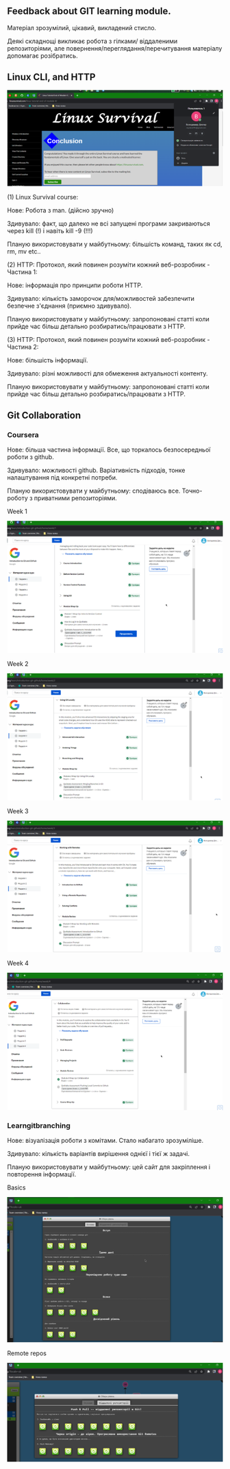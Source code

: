 ## Feedback about GIT learning module.
Матеріал зрозумілий, цікавий, викладений стисло.

Деякі складнощі викликає робота з гілками/ віддаленими репозиторіями, але повернення/переглядання/перечитування матеріалу допомагає розібратись.

## Linux CLI, and HTTP
![Linux Survival course](./task_linux_cli/2022-08-21%2017_08_09-Linux%20Tutorial%20End%20of%20Module%204%20_%20Linux%20Survival.png)

(1) Linux Survival course: 

Нове: Робота з man. (дійсно зручно)

Здивувало: факт, що далеко не всі запущені програми закриваються через kill (!) і навіть kill -9 (!!!)

Планую використовувати у майбутньому: більшість команд, таких як cd, rm, mv etc..

(2) HTTP: Протокол, який повинен розуміти кожний веб-розробник - Частина 1:

Нове: інформація про принципи роботи HTTP.

Здивувало: кількість заморочок для/можливостей забезпечити безпечне з'єднання (приємно здивувало).

Планую використовувати у майбутньому: запропоновані статті коли прийде час більш детально розбиратись/працювати з HTTP.

(3) HTTP: Протокол, який повинен розуміти кожний веб-розробник - Частина 2:

Нове: більшість інформації.

Здивувало: різні можливості для обмеження актуальності контенту.

Планую використовувати у майбутньому: запропоновані статті коли прийде час більш детально розбиратись/працювати з HTTP.

## Git Collaboration
### Coursera

Нове: більша частина інформації. Все, що торкалось безпосередньої роботи з github.

Здивувало: можливості github. Варіативність підходів, тонке налаштування під конкретні потреби. 

Планую використовувати у майбутньому: сподіваюсь все. Точно- роботу з приватними репозиторіями.


Week 1

![Week 1](./task_git_collaboration/Introduction_to_Git_and_GitHub_Introduction_to_Version_Control%20_%20Coursera.png)

Week 2

![Week 2](./task_git_collaboration/Introduction_to_Git_and_GitHub_Using_GIT_Localy_%20Coursera.png)

Week 3

![Week 3](./task_git_collaboration/Introduction_to_Git_and_GitHub_Working_With_Remotes.png)


Week 4

![Week 4](./task_git_collaboration/Introduction_to_Git_and_GitHub_Collaboration.png)


### Learngitbranching


Нове: візуалізація роботи з комітами. Стало набагато зрозуміліше.

Здивувало: кількість варіантів вирішення однієї і тієї ж задачі. 

Планую використовувати у майбутньому: цей сайт для закріплення і повторення інформації.

Basics

![Basics](./task_git_collaboration/Learn_Git_Branching_Basics.png)

Remote repos

![Remote repos](./task_git_collaboration/Learn_Git_Branching_remote_repos.png)

